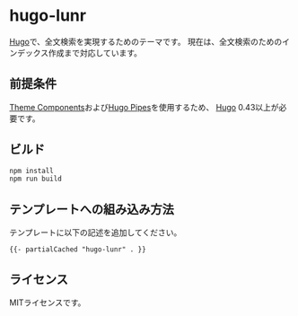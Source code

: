 # hugo-lunr

[Hugo][]で、全文検索を実現するためのテーマです。
現在は、全文検索のためのインデックス作成まで対応しています。

## 前提条件

[Theme Components][]および[Hugo Pipes][]を使用するため、
[Hugo][] 0.43以上が必要です。

## ビルド

```bash
npm install
npm run build
```

## テンプレートへの組み込み方法

テンプレートに以下の記述を追加してください。

```
{{- partialCached "hugo-lunr" . }}
```

## ライセンス

MITライセンスです。

[Hugo]: https://gohugo.io/
[Hugo Pipes]: https://gohugo.io/hugo-pipes/
[Theme Components]: https://gohugo.io/themes/theme-components/
